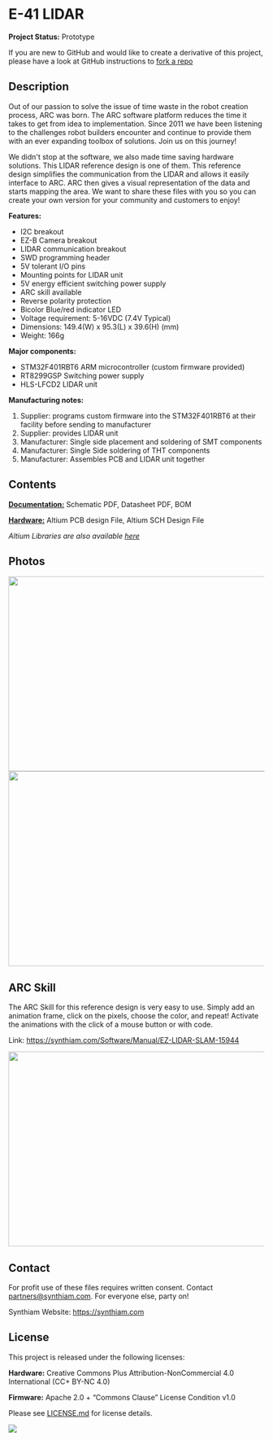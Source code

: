 # E-41 LIDAR

**Project Status:** Prototype

If you are new to GitHub and would like to create a derivative of this project, please have a look at GitHub instructions to [fork a repo](https://help.github.com/en/articles/fork-a-repo)

## Description

Out of our passion to solve the issue of time waste in the robot creation process, ARC was born. The ARC software platform reduces the time it takes to get from idea to implementation. Since 2011 we have been listening to the challenges robot builders encounter and continue to provide them with an ever expanding toolbox of solutions. Join us on this journey!

We didn't stop at the software, we also made time saving hardware solutions. This LIDAR reference design is one of them. This reference design simplifies the communication from the LIDAR and allows it easily interface to ARC. ARC then gives a visual representation of the data and starts mapping the area. We want to share these files with you so you can create your own version for your community and customers to enjoy!

**Features:**
- I2C breakout
- EZ-B Camera breakout
- LIDAR communication breakout
- SWD programming header
- 5V tolerant I/O pins
- Mounting points for LIDAR unit
- 5V energy efficient switching power supply
- ARC skill available
- Reverse polarity protection
- Bicolor Blue/red indicator LED
- Voltage requirement: 5-16VDC (7.4V Typical)
- Dimensions: 149.4(W) x 95.3(L) x 39.6(H) (mm)
- Weight: 166g

**Major components:** 
- STM32F401RBT6 ARM microcontroller (custom firmware provided)
- RT8299GSP Switching power supply 
- HLS-LFCD2 LIDAR unit

**Manufacturing notes:** 
1. Supplier: programs custom firmware into the STM32F401RBT6 at their facility before sending to manufacturer
2. Supplier: provides LIDAR unit
3. Manufacturer: Single side placement and soldering of SMT components
4. Manufacturer: Single Side soldering of THT components
5. Manufacturer: Assembles PCB and LIDAR unit together

## Contents

[**Documentation:**](https://github.com/synthiam/E-41_LIDAR/tree/master/E-41%20Documentation) Schematic PDF, Datasheet PDF, BOM

[**Hardware:**](https://github.com/synthiam/E-41_LIDAR/tree/master/E-41%20Hardware) Altium PCB design File, Altium SCH Design File

*Altium Libraries are also available <a href="https://github.com/synthiam/Synthiam_Altium_Librairies">here</a>*

## Photos

<p align="left">
<img src="https://live.staticflickr.com/65535/40778036183_b00cbc3a88_k.jpg" width="683" height="383">
<img src="https://live.staticflickr.com/65535/32801179637_d0344c3f3b_k.jpg" width="683" height="383"></p>

## ARC Skill

The ARC Skill for this reference design is very easy to use. Simply add an animation frame, click on the pixels, choose the color, and repeat! Activate the animations with the click of a mouse button or with code. 

Link: https://synthiam.com/Software/Manual/EZ-LIDAR-SLAM-15944

<a href="https://synthiam.com/Software/Manual/EZ-LIDAR-SLAM-15944"><img src="E-41 Control.gif" width="683" height="383"></a>

## Contact

For profit use of these files requires written consent. Contact partners@synthiam.com. For everyone else, party on!

Synthiam Website: https://synthiam.com

## License

This project is released under the following licenses:

**Hardware:** Creative Commons Plus Attribution-NonCommercial 4.0 International (CC+ BY-NC 4.0)

**Firmware:** Apache 2.0 + “Commons Clause” License Condition v1.0

Please see [LICENSE.md](https://github.com/synthiam/E-41_LIDAR/blob/master/LICENSE.md) for license details.

<a href="https://synthiam.com"><img src="https://live.staticflickr.com/65535/47791527651_358dffb302_m.jpg"></a>

